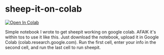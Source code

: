 # sheep-it-on-colab
[![Open In Colab](https://colab.research.google.com/assets/colab-badge.svg)](https://colab.research.google.com/github/sohrabhamza/sheep-it-on-colab/blob/main/sheepit%20on%20web.ipynb)

Simple notebook I wrote to get sheepit working on google colab. AFAIK it's within tos to use it like this.
Just download the notebook, upload it in Google Colab (colab.research.google.com). 
Run the first cell, enter your info in the second cell, and run the last cell to run sheepit.
